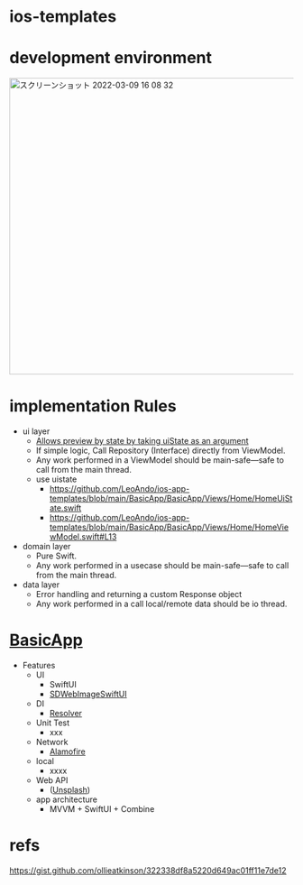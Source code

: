 # ios-templates

# development environment

<img width="526" alt="スクリーンショット 2022-03-09 16 08 32" src="https://user-images.githubusercontent.com/16476224/157390357-2b65b083-7189-4870-a8ff-07899d636695.png">

# implementation Rules

- ui layer
  - [Allows preview by state by taking uiState as an argument](https://github.com/LeoAndo/ios-app-templates/blob/main/BasicApp/BasicApp/Views/Home/HomeView.swift#L53:L73)
  - If simple logic, Call Repository (Interface) directly from ViewModel.
  - Any work performed in a ViewModel should be main-safe—safe to call from the main thread.
  - use uistate
    - https://github.com/LeoAndo/ios-app-templates/blob/main/BasicApp/BasicApp/Views/Home/HomeUiState.swift
    - https://github.com/LeoAndo/ios-app-templates/blob/main/BasicApp/BasicApp/Views/Home/HomeViewModel.swift#L13 
- domain layer
  - Pure Swift.
  - Any work performed in a usecase should be main-safe—safe to call from the main thread.
- data layer
  - Error handling and returning a custom Response object
  - Any work performed in a call local/remote data should be io thread.

# [BasicApp](https://github.com/LeoAndo/ios-app-templates/tree/main/BasicApp)

- Features
  - UI
    - SwiftUI
    - [SDWebImageSwiftUI](https://github.com/SDWebImage/SDWebImageSwiftUI)
  - DI
    - [Resolver](https://github.com/hmlongco/Resolver)
  - Unit Test
    - xxx
  - Network
    - [Alamofire](https://github.com/Alamofire/Alamofire)
  - local
    - xxxx
  - Web API 
    - ([Unsplash](https://unsplash.com/documentation)) 
  - app architecture
    - MVVM + SwiftUI + Combine

# refs
https://gist.github.com/ollieatkinson/322338df8a5220d649ac01ff11e7de12<br>

